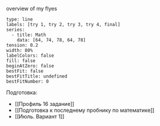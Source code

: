overview of my flyes
```chart
type: line
labels: [try 1, try 2, try 3, try 4, final]
series:
  - title: Math
    data: [64, 74, 78, 64, 78]
tension: 0.2
width: 80%
labelColors: false
fill: false
beginAtZero: false
bestFit: false
bestFitTitle: undefined
bestFitNumber: 0
```
Подготовка:
- [[Профиль 16 задание]]
- [[Подготовка к последнему пробнику по математике]]
- [[Июль. Вариант 1]]